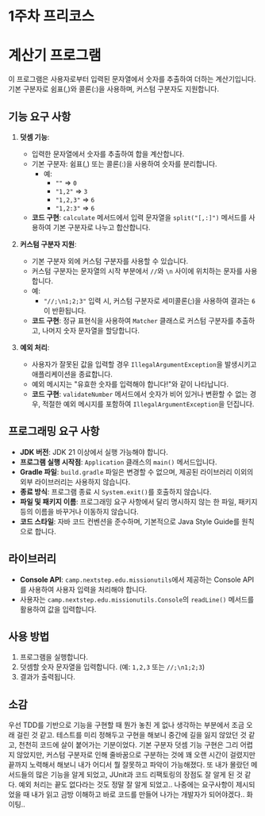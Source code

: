 # 1주차 프리코스

# 계산기 프로그램

이 프로그램은 사용자로부터 입력된 문자열에서 숫자를 추출하여 더하는 계산기입니다. 기본 구분자로 쉼표(,)와 콜론(:)을 사용하며, 커스텀 구분자도 지원합니다.

## 기능 요구 사항

1. **덧셈 기능**:
    - 입력한 문자열에서 숫자를 추출하여 합을 계산합니다.
    - 기본 구분자: 쉼표(,) 또는 콜론(:)을 사용하여 숫자를 분리합니다.
        - 예:
            - `""` => `0`
            - `"1,2"` => `3`
            - `"1,2,3"` => `6`
            - `"1,2:3"` => `6`
    - **코드 구현**: `calculate` 메서드에서 입력 문자열을 `split("[,:]")` 메서드를 사용하여 기본 구분자로 나누고 합산합니다.

2. **커스텀 구분자 지원**:
    - 기본 구분자 외에 커스텀 구분자를 사용할 수 있습니다.
    - 커스텀 구분자는 문자열의 시작 부분에서 `//`와 `\n` 사이에 위치하는 문자를 사용합니다.
    - 예:
        - `"//;\n1;2;3"` 입력 시, 커스텀 구분자로 세미콜론(;)을 사용하여 결과는 `6`이 반환됩니다.
    - **코드 구현**: 정규 표현식을 사용하여 `Matcher` 클래스로 커스텀 구분자를 추출하고, 나머지 숫자 문자열을 할당합니다.

3. **예외 처리**:
    - 사용자가 잘못된 값을 입력할 경우 `IllegalArgumentException`을 발생시키고 애플리케이션을 종료합니다.
    - 예외 메시지는 "유효한 숫자를 입력해야 합니다!"와 같이 나타납니다.
    - **코드 구현**: `validateNumber` 메서드에서 숫자가 비어 있거나 변환할 수 없는 경우, 적절한 예외 메시지를 포함하여 `IllegalArgumentException`을 던집니다.

## 프로그래밍 요구 사항

- **JDK 버전**: JDK 21 이상에서 실행 가능해야 합니다.
- **프로그램 실행 시작점**: `Application` 클래스의 `main()` 메서드입니다.
- **Gradle 파일**: `build.gradle` 파일은 변경할 수 없으며, 제공된 라이브러리 이외의 외부 라이브러리는 사용하지 않습니다.
- **종료 방식**: 프로그램 종료 시 `System.exit()`를 호출하지 않습니다.
- **파일 및 패키지 이름**: 프로그래밍 요구 사항에서 달리 명시하지 않는 한 파일, 패키지 등의 이름을 바꾸거나 이동하지 않습니다.
- **코드 스타일**: 자바 코드 컨벤션을 준수하며, 기본적으로 Java Style Guide를 원칙으로 합니다.

## 라이브러리

- **Console API**: `camp.nextstep.edu.missionutils`에서 제공하는 Console API를 사용하여 사용자 입력을 처리해야 합니다.
- 사용자는 `camp.nextstep.edu.missionutils.Console`의 `readLine()` 메서드를 활용하여 값을 입력합니다.

## 사용 방법

1. 프로그램을 실행합니다.
2. 덧셈할 숫자 문자열을 입력합니다. (예: `1,2,3` 또는 `//;\n1;2;3`)
3. 결과가 출력됩니다.

## 소감
우선 TDD를 기반으로 기능을 구현할 때 뭔가 놓친 게 없나 생각하는 부분에서 조금 오래 걸린 것 같고. 테스트를 미리 정해두고 구현을 해보니 중간에 길을 잃지 않았던 것 같고,
천천히 코드에 살이 붙어가는 기분이었다. 기본 구분자 덧셈 기능 구현은 그리 어렵지 않았지만, 커스텀 구분자로 인해 줄바꿈으로 구분하는 것에 꽤 오랜 시간이 걸렸지만 끝까지 노력해서 해보니
내가 어디서 뭘 잘못하고 파악이 가능해졌다. 또 내가 몰랐던 메서드들의 많은 기능을 알게 되었고, JUnit과 코드 리팩토링의 장점도 잘 알게 된 것 같다.
예외 처리는 끝도 없다라는 것도 정말 잘 알게 되었고.. 나중에는 요구사항이 제시되었을 때 내가 읽고 금방 이해하고 바로 코드를 만들어 나가는 개발자가 되어야겠다.. 화이팅..